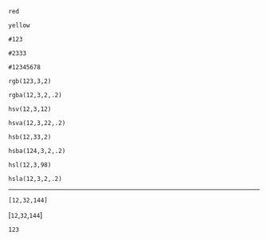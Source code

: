 `red`

`yellow`

`#123`

`#2333`

`#12345678`

`rgb(123,3,2)`

`rgba(12,3,2,.2)`

`hsv(12,3,12)`

`hsva(12,3,22,.2)`

`hsb(12,33,2)`

`hsba(124,3,2,.2)`

`hsl(12,3,98)`

`hsla(12,3,2,.2)`

<!-- invalid -->
---

`[12,32,144]`

[`12`,`32`,`144`]

`123`
